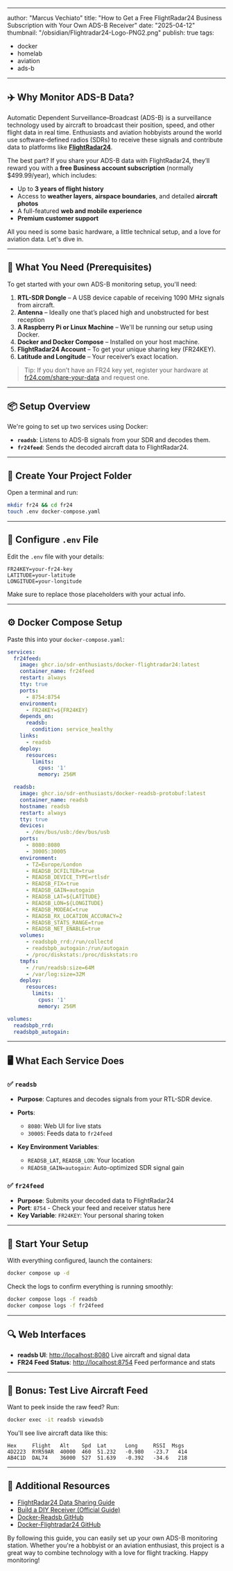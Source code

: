 
---
author: "Marcus Vechiato"
title: "How to Get a Free FlightRadar24 Business Subscription with Your Own ADS-B Receiver"
date: "2025-04-12"
thumbnail: "/obsidian/Flightradar24-Logo-PNG2.png"
publish: true
tags: 
  - docker
  - homelab
  - aviation
  - ads-b
--- 

## ✈️ Why Monitor ADS-B Data?

Automatic Dependent Surveillance–Broadcast (ADS-B) is a surveillance technology used by aircraft to broadcast their position, speed, and other flight data in real time. Enthusiasts and aviation hobbyists around the world use software-defined radios (SDRs) to receive these signals   and contribute data to platforms like **[FlightRadar24](https://www.flightradar24.com/)**.

The best part? If you share your ADS-B data with FlightRadar24, they’ll reward you with a **free Business account subscription** (normally $499.99/year), which includes:

- Up to **3 years of flight history**
- Access to **weather layers**, **airspace boundaries**, and detailed **aircraft photos**
- A full-featured **web and mobile experience**
- **Premium customer support**
    

All you need is some basic hardware, a little technical setup, and a love for aviation data. Let's dive in.

---

## 🧰 What You Need (Prerequisites)

To get started with your own ADS-B monitoring setup, you'll need:

1. **RTL-SDR Dongle** – A USB device capable of receiving 1090 MHz signals from aircraft.
2. **Antenna** – Ideally one that’s placed high and unobstructed for best reception
3. **A Raspberry Pi or Linux Machine** – We'll be running our setup using Docker.
4. **Docker and Docker Compose** – Installed on your host machine.
5. **FlightRadar24 Account** – To get your unique sharing key (FR24KEY).
6. **Latitude and Longitude** – Your receiver’s exact location.
    

> Tip: If you don’t have an FR24 key yet, register your hardware at [fr24.com/share-your-data](https://www.flightradar24.com/share-your-data) and request one.

---

## 📦 Setup Overview

We're going to set up two services using Docker:

- **`readsb`**: Listens to ADS-B signals from your SDR and decodes them.
- **`fr24feed`**: Sends the decoded aircraft data to FlightRadar24.
    

---

## 📁 Create Your Project Folder

Open a terminal and run:

```bash
mkdir fr24 && cd fr24
touch .env docker-compose.yaml
```

---

## 📝 Configure `.env` File

Edit the `.env` file with your details:

```env
FR24KEY=your-fr24-key
LATITUDE=your-latitude
LONGITUDE=your-longitude
```

Make sure to replace those placeholders with your actual info.

---

## ⚙️ Docker Compose Setup

Paste this into your `docker-compose.yaml`:

```yaml
services:
  fr24feed:
    image: ghcr.io/sdr-enthusiasts/docker-flightradar24:latest
    container_name: fr24feed
    restart: always
    tty: true
    ports:
      - 8754:8754
    environment:
      - FR24KEY=${FR24KEY}
    depends_on:
      readsb:
        condition: service_healthy
    links:
      - readsb
    deploy:
      resources:
        limits:
          cpus: '1'
          memory: 256M

  readsb:
    image: ghcr.io/sdr-enthusiasts/docker-readsb-protobuf:latest
    container_name: readsb
    hostname: readsb
    restart: always
    tty: true
    devices:
      - /dev/bus/usb:/dev/bus/usb
    ports:
      - 8080:8080
      - 30005:30005
    environment:
      - TZ=Europe/London
      - READSB_DCFILTER=true
      - READSB_DEVICE_TYPE=rtlsdr
      - READSB_FIX=true
      - READSB_GAIN=autogain
      - READSB_LAT=${LATITUDE}
      - READSB_LON=${LONGITUDE}
      - READSB_MODEAC=true
      - READSB_RX_LOCATION_ACCURACY=2
      - READSB_STATS_RANGE=true
      - READSB_NET_ENABLE=true
    volumes:
      - readsbpb_rrd:/run/collectd
      - readsbpb_autogain:/run/autogain
      - /proc/diskstats:/proc/diskstats:ro
    tmpfs:
      - /run/readsb:size=64M
      - /var/log:size=32M
    deploy:
      resources:
        limits:
          cpus: '1'
          memory: 256M

volumes:
  readsbpb_rrd:
  readsbpb_autogain:
```

---

## 🖥️ What Each Service Does

### ✅ `readsb`

- **Purpose**: Captures and decodes signals from your RTL-SDR device.
    
- **Ports**:
    
    - `8080`: Web UI for live stats
    - `30005`: Feeds data to `fr24feed`
        
- **Key Environment Variables**:
    
    - `READSB_LAT`, `READSB_LON`: Your location
    - `READSB_GAIN=autogain`: Auto-optimized SDR signal gain
        

### ✅ `fr24feed`

- **Purpose**: Submits your decoded data to FlightRadar24
- **Port**: `8754` - Check your feed and receiver status here
- **Key Variable**: `FR24KEY`: Your personal sharing token
    

---

## 🚀 Start Your Setup

With everything configured, launch the containers:

```bash
docker compose up -d
```

Check the logs to confirm everything is running smoothly:

```bash
docker compose logs -f readsb
docker compose logs -f fr24feed
```

---

## 🔍 Web Interfaces

- **readsb UI**: [http://localhost:8080](http://localhost:8080)   Live aircraft and signal data
- **FR24 Feed Status**: [http://localhost:8754](http://localhost:8754)   Feed performance and stats
    

---

## 🧪 Bonus: Test Live Aircraft Feed

Want to peek inside the raw feed? Run:

```bash
docker exec -it readsb viewadsb
```

You'll see live aircraft data like this:

```
Hex     Flight   Alt    Spd  Lat      Long     RSSI  Msgs
4D2223  RYR59AR  40000  460  51.232   -0.980   -23.7   414
AB4C1D  DAL74    36000  527  51.639   -0.392   -34.6   218
```

---

## 🧠 Additional Resources

- [FlightRadar24 Data Sharing Guide](https://www.flightradar24.com/share-your-data)
- [Build a DIY Receiver (Official Guide)](https://www.flightradar24.com/build-your-own)
- [Docker-Readsb GitHub](https://github.com/sdr-enthusiasts/docker-readsb-protobuf)
- [Docker-Flightradar24 GitHub](https://github.com/sdr-enthusiasts/docker-flightradar24)
    

By following this guide, you can easily set up your own ADS-B monitoring station. Whether you're a hobbyist or an aviation enthusiast, this project is a great way to combine technology with a love for flight tracking. Happy monitoring!